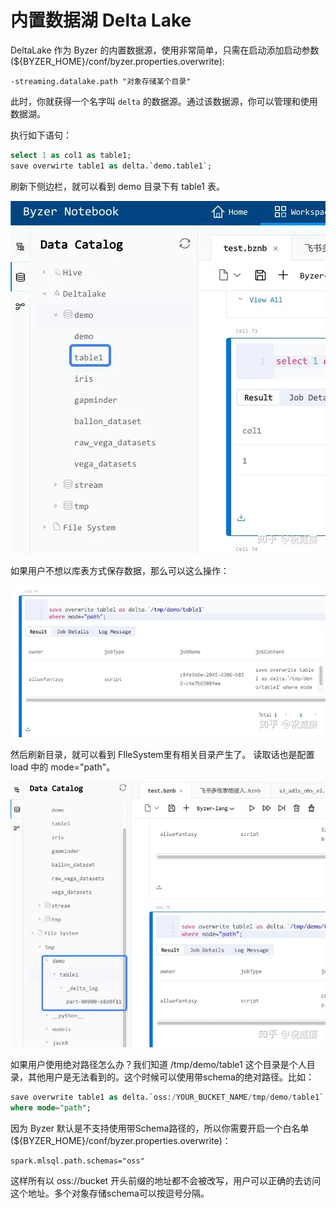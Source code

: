 # 内置数据湖 Delta Lake

DeltaLake 作为 Byzer 的内置数据源，使用非常简单，只需在启动添加启动参数(${BYZER_HOME}/conf/byzer.properties.overwrite):

```
-streaming.datalake.path "对象存储某个目录"
```

此时，你就获得一个名字叫 `delta` 的数据源。通过该数据源，你可以管理和使用数据湖。

执行如下语句：

```sql
select 1 as col1 as table1;
save overwirte table1 as delta.`demo.table1`;
```

刷新下侧边栏，就可以看到 demo 目录下有 table1 表。

![](images/v2-0cc1ae5875206a1c3e6e7abe58434a1a_1440w.png)

如果用户不想以库表方式保存数据，那么可以这么操作：

![](images/v2-615867781f85a91ea1a424524d339f9f_1440w.png)

然后刷新目录，就可以看到 FIleSystem里有相关目录产生了。 读取话也是配置 load 中的 mode="path"。

![](images/v2-35edcf35625e549c741fd64a16f8cd8b_1440w.png)

如果用户使用绝对路径怎么办？我们知道 /tmp/demo/table1 这个目录是个人目录，其他用户是无法看到的。这个时候可以使用带schema的绝对路径。比如：

```sql
save overwrite table1 as delta.`oss:/YOUR_BUCKET_NAME/tmp/demo/table1` 
where mode="path";
```

因为 Byzer 默认是不支持使用带Schema路径的，所以你需要开启一个白名单(${BYZER_HOME}/conf/byzer.properties.overwrite)：

```
spark.mlsql.path.schemas="oss"
```

这样所有以 oss://bucket 开头前缀的地址都不会被改写，用户可以正确的去访问这个地址。多个对象存储schema可以按逗号分隔。